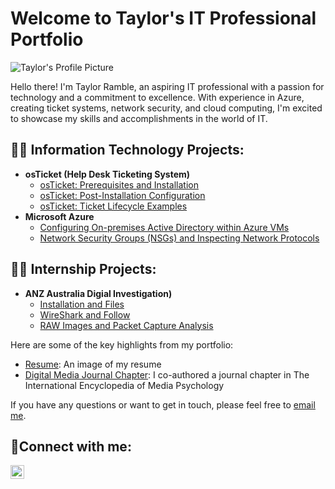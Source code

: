 # Welcome to Taylor's IT Professional Portfolio

![Taylor's Profile Picture](link_to_your_profile_picture.jpg)

Hello there! I'm Taylor Ramble, an aspiring IT professional with a passion for technology and a commitment to excellence. With experience in Azure, creating ticket systems, network security, and cloud computing, I'm excited to showcase my skills and accomplishments in the world of IT.

<h2>👨‍💻 Information Technology Projects:</h2>

- <b>osTicket (Help Desk Ticketing System)</b>
  - [osTicket: Prerequisites and Installation](https://github.com/tmramble/osTicket)
  - [osTicket: Post-Installation Configuration](https://github.com/tmramble/post-install-config)
  - [osTicket: Ticket Lifecycle Examples](https://github.com/tmramble/ticket-lifecycle)
- <b>Microsoft Azure</b>
  - [Configuring On-premises Active Directory within Azure VMs](https://github.com/tmramble/configure-az)
  - [Network Security Groups (NSGs) and Inspecting Network Protocols](https://github.com/tmramble/azure-networkprotocols)

<h2>👨‍💻 Internship Projects:</h2>

- <b>ANZ Australia Digial Investigation)</b>
  - [Installation and Files]()
  - [WireShark and Follow]()
  - [RAW Images and Packet Capture Analysis](https://github.com/tmramble/packetcaptureanalysis)

Here are some of the key highlights from my portfolio:

- [Resume](link_to_project_1): An image of my resume
- [Digital Media Journal Chapter](https://www.linkedin.com/in/taylor-ramble-4a395422a/overlay/1635542825761/single-media-viewer/?profileId=ACoAADly_rsBcasyCTiR_xBju9k3mBnV0hbWSqg): I co-authored a journal chapter in The International Encyclopedia of Media Psychology

<p>If you have any questions or want to get in touch, please feel free to <a href="mailto:taylorramble@outlook.com">email me</a>.</p>


<h2>🤳Connect with me:</h2>


[<img align="left" alt="Taylor | LinkedIn" width="22px" src="https://cdn.jsdelivr.net/npm/simple-icons@v3/icons/linkedin.svg" />][linkedin]

[linkedin]: (https://www.linkedin.com/in/taylor-ramble-4a395422a/)
